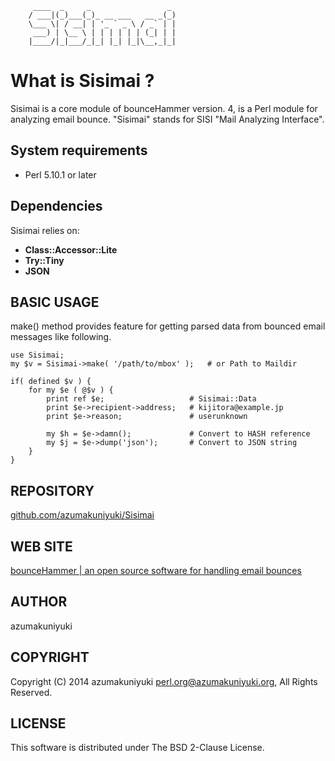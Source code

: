          ____  _     _                 _ 
        / ___|(_)___(_)_ __ ___   __ _(_)
        \___ \| / __| | '_ ` _ \ / _` | |
         ___) | \__ \ | | | | | | (_| | |
        |____/|_|___/_|_| |_| |_|\__,_|_|
                                 

What is Sisimai ?
=================

Sisimai is a core module of bounceHammer version. 4, is a Perl module for 
analyzing email bounce. "Sisimai" stands for SISI "Mail Analyzing Interface".

System requirements
-------------------

* Perl 5.10.1 or later

Dependencies
------------
Sisimai relies on:

* __Class::Accessor::Lite__
* __Try::Tiny__
* __JSON__

BASIC USAGE
-----------
make() method provides feature for getting parsed data from bounced email 
messages like following.

    use Sisimai;
    my $v = Sisimai->make( '/path/to/mbox' );   # or Path to Maildir

    if( defined $v ) {
        for my $e ( @$v ) {
            print ref $e;                   # Sisimai::Data
            print $e->recipient->address;   # kijitora@example.jp
            print $e->reason;               # userunknown

            my $h = $e->damn();             # Convert to HASH reference
            my $j = $e->dump('json');       # Convert to JSON string
        }
    }

REPOSITORY
----------
[github.com/azumakuniyuki/Sisimai](https://github.com/azumakuniyuki/Sisimai)

WEB SITE
--------
[bounceHammer | an open source software for handling email bounces](http://bouncehammer.jp/)

AUTHOR
------
azumakuniyuki

COPYRIGHT
---------
Copyright (C) 2014 azumakuniyuki <perl.org@azumakuniyuki.org>,
All Rights Reserved.

LICENSE
-------
This software is distributed under The BSD 2-Clause License.

